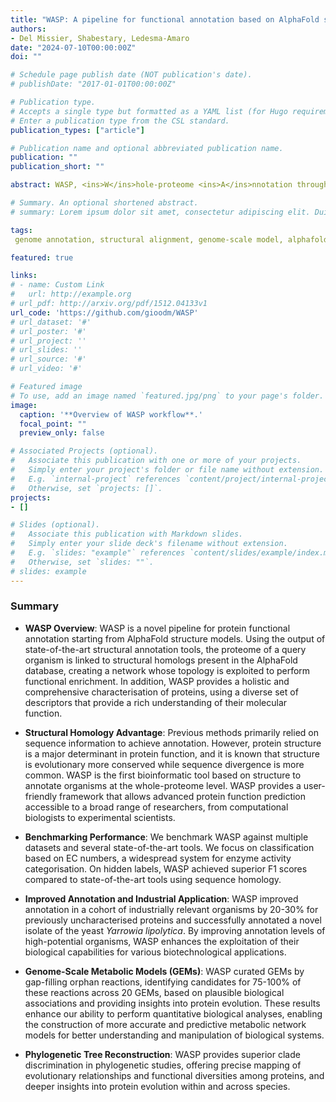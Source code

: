 ```yaml
---
title: "WASP: A pipeline for functional annotation based on AlphaFold structural models"
authors:
- Del Missier, Shabestary, Ledesma-Amaro
date: "2024-07-10T00:00:00Z"
doi: ""

# Schedule page publish date (NOT publication's date).
# publishDate: "2017-01-01T00:00:00Z"

# Publication type.
# Accepts a single type but formatted as a YAML list (for Hugo requirements).
# Enter a publication type from the CSL standard.
publication_types: ["article"]

# Publication name and optional abbreviated publication name.
publication: ""
publication_short: ""

abstract: WASP, <ins>W</ins>hole-proteome <ins>A</ins>nnotation through <ins>S</ins>tructural-homology <ins>P</ins>ipeline, is a python-based software leveraging structural homology to enhance protein annotation at scale, providing a more comprehensive understanding of protein functions across various organisms. WASP relies on network topology for better accuracy and more robust statistical power. WASP highlights the importance of structural homology in systematically identifying novel annotations which were previously missed by sequence-based tools.

# Summary. An optional shortened abstract.
# summary: Lorem ipsum dolor sit amet, consectetur adipiscing elit. Duis posuere tellus ac convallis placerat. Proin tincidunt magna sed ex sollicitudin condimentum.

tags:
 genome annotation, structural alignment, genome-scale model, alphafold

featured: true

links:
# - name: Custom Link
#   url: http://example.org
# url_pdf: http://arxiv.org/pdf/1512.04133v1
url_code: 'https://github.com/gioodm/WASP'
# url_dataset: '#'
# url_poster: '#'
# url_project: ''
# url_slides: ''
# url_source: '#'
# url_video: '#'

# Featured image
# To use, add an image named `featured.jpg/png` to your page's folder. 
image:
  caption: '**Overview of WASP workflow**.'
  focal_point: ""
  preview_only: false

# Associated Projects (optional).
#   Associate this publication with one or more of your projects.
#   Simply enter your project's folder or file name without extension.
#   E.g. `internal-project` references `content/project/internal-project/index.md`.
#   Otherwise, set `projects: []`.
projects:
- []

# Slides (optional).
#   Associate this publication with Markdown slides.
#   Simply enter your slide deck's filename without extension.
#   E.g. `slides: "example"` references `content/slides/example/index.md`.
#   Otherwise, set `slides: ""`.
# slides: example
---
```


### Summary

- **WASP Overview**: WASP is a novel pipeline for protein functional annotation starting from AlphaFold structure models. Using the output of state-of-the-art structural annotation tools, the proteome of a query organism is linked to structural homologs present in the AlphaFold database, creating a network whose topology is exploited to perform functional enrichment. In addition, WASP provides a holistic and comprehensive characterisation of proteins, using a diverse set of descriptors that provide a rich understanding of their molecular function.

- **Structural Homology Advantage**: Previous methods primarily relied on sequence information to achieve annotation. However, protein structure is a major determinant in protein function, and it is known that structure is evolutionary more conserved while sequence divergence is more common. WASP is the first bioinformatic tool based on structure to annotate organisms at the whole-proteome level. WASP provides a user-friendly framework that allows advanced protein function prediction accessible to a broad range of researchers, from computational biologists to experimental scientists.

- **Benchmarking Performance**: We benchmark WASP against multiple datasets and several state-of-the-art tools. We focus on classification based on EC numbers, a widespread system for enzyme activity categorisation. On hidden labels, WASP achieved superior F1 scores compared to state-of-the-art tools using sequence homology.

- **Improved Annotation and Industrial Application**: WASP improved annotation in a cohort of industrially relevant organisms by 20-30% for previously uncharacterised proteins and successfully annotated a novel isolate of the yeast _Yarrowia lipolytica_. By improving annotation levels of high-potential organisms, WASP enhances the exploitation of their biological capabilities for various biotechnological applications.

- **Genome-Scale Metabolic Models (GEMs)**: WASP curated GEMs by gap-filling orphan reactions, identifying candidates for 75-100% of these reactions across 20 GEMs, based on plausible biological associations and providing insights into protein evolution. These results enhance our ability to perform quantitative biological analyses, enabling the construction of more accurate and predictive metabolic network models for better understanding and manipulation of biological systems.

- **Phylogenetic Tree Reconstruction**: WASP provides superior clade discrimination in phylogenetic studies, offering precise mapping of evolutionary relationships and functional diversities among proteins, and deeper insights into protein evolution within and across species.

